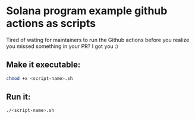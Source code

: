 # Solana program example github actions as scripts

Tired of wating for maintainers to run the Github actions before you realize you missed something in your PR? I got you :)

## Make it executable:
```bash
chmod +x <script-name>.sh
```

## Run it:
```bash
./<script-name>.sh
```
